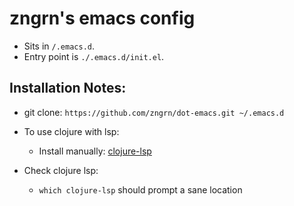 # zngrn's emacs config

  * Sits in `/.emacs.d`.
  * Entry point is `./.emacs.d/init.el`.

## Installation Notes:

  * git clone: `https://github.com/zngrn/dot-emacs.git ~/.emacs.d`

  * To use clojure with lsp:
    - Install manually: [clojure-lsp](https://clojure-lsp.io/installation/#manually)
  * Check clojure lsp:
    - `which clojure-lsp` should prompt a sane location
